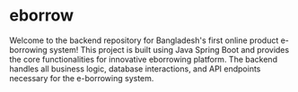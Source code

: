 # eborrow

Welcome to the backend repository for Bangladesh's first online product e-borrowing system! This project is built using Java Spring Boot and provides the core functionalities for innovative eborrowing platform. The backend handles all business logic, database interactions, and API endpoints necessary for the e-borrowing system.
